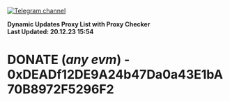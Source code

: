 [![Telegram channel](https://img.shields.io/endpoint?url=https://runkit.io/damiankrawczyk/telegram-badge/branches/master?url=https://t.me/n4z4v0d)](https://t.me/n4z4v0d) 

**Dynamic Updates Proxy List with Proxy Checker**  
**Last Updated: 20.12.23 15:54**

# DONATE (_any evm_) - 0xDEADf12DE9A24b47Da0a43E1bA70B8972F5296F2
